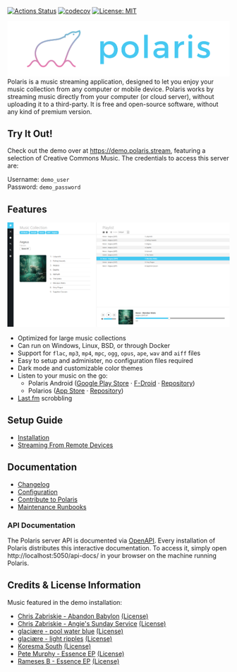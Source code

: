 [![Actions Status](https://github.com/agersant/polaris/workflows/Build/badge.svg)](https://github.com/agersant/polaris/actions)
[![codecov](https://codecov.io/github/agersant/polaris/graph/badge.svg?token=EQqCmBEf2T)](https://codecov.io/github/agersant/polaris)
[![License: MIT](https://img.shields.io/badge/License-MIT-blue.svg)](LICENSE-MIT)

<img src="res/readme/logo.png?raw=true"/>
Polaris is a music streaming application, designed to let you enjoy your music collection from any computer or mobile device. Polaris works by streaming music directly from your computer (or cloud server), without uploading it to a third-party. It is free and open-source software, without any kind of premium version.

## Try It Out!

Check out the demo over at https://demo.polaris.stream, featuring a selection of Creative Commons Music. The credentials to access this server are:

Username: `demo_user`  
Password: `demo_password`

## Features

![Polaris Web UI](res/readme/web_ui.png?raw=true "Polaris Web UI")

- Optimized for large music collections
- Can run on Windows, Linux, BSD, or through Docker
- Support for `flac`, `mp3`, `mp4`, `mpc`, `ogg`, `opus`, `ape`, `wav` and `aiff` files
- Easy to setup and administer, no configuration files required
- Dark mode and customizable color themes
- Listen to your music on the go:
  - Polaris Android ([Google Play Store](https://play.google.com/store/apps/details?id=agersant.polaris) · [F-Droid](https://f-droid.org/packages/agersant.polaris/) · [Repository](https://github.com/agersant/polaris-android))
  - Polarios ([App Store](https://apps.apple.com/app/polarios/id1662366309) · [Repository](https://gitlab.com/elise/Polarios))
- [Last.fm](https://www.last.fm) scrobbling

## Setup Guide

- [Installation](docs/SETUP.md)
- [Streaming From Remote Devices](docs/DDNS.md)

## Documentation

- [Changelog](CHANGELOG.md)
- [Configuration](docs/CONFIGURATION.md)
- [Contribute to Polaris](docs/CONTRIBUTING.md)
- [Maintenance Runbooks](docs/MAINTENANCE.md)

### API Documentation

The Polaris server API is documented via [OpenAPI](https://demo.polaris.stream/api-docs/). Every installation of Polaris distributes this interactive documentation. To access it, simply open http://localhost:5050/api-docs/ in your browser on the machine running Polaris.

## Credits & License Information

Music featured in the demo installation:

- [Chris Zabriskie - Abandon Babylon](https://chriszabriskie.bandcamp.com/album/abandon-babylon) [(License)](https://creativecommons.org/licenses/by/3.0/)
- [Chris Zabriskie - Angie's Sunday Service](https://chriszabriskie.bandcamp.com/album/angies-sunday-service) [(License)](https://creativecommons.org/licenses/by/3.0/)
- [glaciære - pool water blue](https://steviasphere.bandcamp.com/album/pool-water-blue) [(License)](https://creativecommons.org/licenses/by/3.0/)
- [glaciære - light ripples](https://steviasphere.bandcamp.com/album/light-ripples) [(License)](https://creativecommons.org/licenses/by/3.0/)
- [Koresma South](https://koresma.bandcamp.com/album/south) [(License)](https://creativecommons.org/licenses/by-nc-sa/3.0/)
- [Pete Murphy - Essence EP](https://petemurphy.bandcamp.com/album/falling-down-the-fred-astaires-solo-jazz-piano) [(License)](https://creativecommons.org/licenses/by-nc-sa/3.0/)
- [Rameses B - Essence EP](https://ramesesb.bandcamp.com/album/essence-ep) [(License)](https://creativecommons.org/licenses/by-nc-nd/3.0/)
